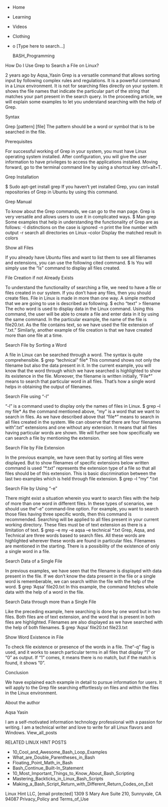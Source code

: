 





















































* Home
* Learning
* Videos
* Clothing
*
  o [Type here to search...]


   BASH_Programming


How Do I Use Grep to Search a File on Linux?

2 years ago
by Aqsa_Yasin
Grep is a versatile command that allows sorting input by following complex
rules and regulations. It is a powerful command in a Linux environment. It is
not for searching files directly on your system. It shows the file names that
indicate the particular part of the string that matches your part present in
the search query. In the proceeding article, we will explain some examples to
let you understand searching with the help of Grep.

Syntax

Grep [pattern] [file]
The pattern should be a word or symbol that is to be searched in the file.

Prerequisites

For successful working of Grep in your system, you must have Linux operating
system installed. After configuration, you will give the user information to
have privileges to access the applications installed. Moving forward, go to the
terminal command line by using a shortcut key ctrl+alt+T.

Grep Installation

$ Sudo apt-get install grep
If you haven’t yet installed Grep, you can install repositories of Grep in
Ubuntu by using this command.

Grep Manual

To know about the Grep commands, we can go to the man page. Grep is very
versatile and allows users to use it in complicated ways.
$ Man grep
Some examples that help in understanding the functionality of Grep are as
follows:
-I distinctions on the case is ignored
-n print the line number with output
-r search all directories on Linux
–color Display the matched result in colors

Show all Files

If you already have Ubuntu files and want to list them to see all filenames and
extensions, you can use the following cited command.
$ ls
You will simply use the “ls” command to display all files created.

File Creation if not Already Exists

To understand the functionality of searching a file, we need to have a file or
files created in our system. If you don’t have any files, then you should
create files. File in Linux is made in more than one way. A simple method that
we are going to use is described as following.
$ echo “text” > filename
The echo word is used to display data in the Linux command. Using this command,
the user will be able to create a file and enter data in it by using the same
command. In the particular example, the name of the file is file20.txt. As the
file contains text, so we have used the file extension of ”.txt.”
Similarly, another example of file creation is that we have created more than
one file at a time.

Search File by Sorting a Word

A file in Linux can be searched through a word. The syntax is quite
comprehensible.
$ grep “technical” file*
This command shows not only the filename but also the data present in it. In
the current example, you will know that the word through which we have searched
is highlighted to show its existence in the file. Moreover, the filename is
written initially, “File*” means to search that particular word in all files.
That’s how a single word helps in obtaining the output of filenames.

Search File using “-l”

“-l” is a command used to display only the names of files in Linux.
$ grep –l my file*
As the command mentioned above, “my” is a word that we want to search in files.
As we have described above that “file*” means to search in all files created in
the system. We can observe that there are four filenames with”.txt” extensions
and one without any extension. It means that all files having particular words
are shown. We will further see how specifically we can search a file by
mentioning the extension.

Search File by File Extension

In the previous example, we have seen that by sorting all files were displayed.
But to show filenames of specific extensions below written command is used
“*.txt” represents the extension type of a file so that all files should be of
this extension.
This is basic discrimination between the last two examples which is held
through file extension.
$ grep –l “my” *.txt

Search File by Using “-e”

There might exist a situation wherein you want to search files with the help of
more than one word in different files. In these types of scenarios, we should
use the“-e” command-line option. For example, you want to search those files
having three specific words, then this command is recommended. Searching will
be applied to all files present in your current working directory. These files
must be of text extension as there is a limitation of text.
$ grep –e my –e aqsa –e technical *.txt
Grep, Aqsa, and Technical are three words based to search files. All these
words are highlighted wherever these words are found in particular files.
Filenames are mentioned in the starting. There is a possibility of the
existence of only a single word in a file.

Search Data of a Single File

In previous examples, we have seen that the filename is displayed with data
present in the file. If we don’t know the data present in the file or a single
word is rememberable, we can search within the file with the help of the word.
$ grep ‘Aqsa’ file20.txt
In this example, the command fetches whole data with the help of a word in the
file.

Search Data through more than a Single File

Like the preceding example, here searching is done by one word but in two
files. Both files are of text extension, and the word that is present in both
files are highlighted. Filenames are also displayed as we have searched with
the help of both filenames.
$ grep ‘Aqsa’ file20.txt file23.txt

Show Word Existence in File

To check file existence or presence of the words in a file. The“-q” flag is
used, and it works to search particular terms in all files that display “1” or
“0” as output. If “1” comes, it means there is no match, but if the match is
found, it shows ”0”.

Conclusion

We have explained each example in detail to pursue information for users. It
will apply to the Grep file searching effortlessly on files and within the
files in the Linux environment.


About the author


Aqsa Yasin

I am a self-motivated information technology professional with a passion for
writing. I am a technical writer and love to write for all Linux flavors and
Windows.
View_all_posts

RELATED LINUX HINT POSTS


* 10_Cool_and_Awesome_Bash_Loop_Examples
* What_are_Double_Parentheses_in_Bash
* Floating_Point_Math_in_Bash
* Bash_Continue_Built-In_Statement
* 10_Most_Important_Things_to_Know_About_Bash_Scripting
* Mastering_Backticks_in_Linux_Bash_Scripts
* Making_a_Bash_Script_Return_with_Different_Return_Codes_on_Exit

Linux Hint LLC, [email protected]
1309 S Mary Ave Suite 210, Sunnyvale, CA 94087
 Privacy_Policy and Terms_of_Use
